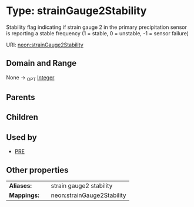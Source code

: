 
# Type: strainGauge2Stability


Stability flag indicating if strain gauge 2 in the primary precipitation sensor is reporting a stable frequency (1 = stable, 0 = unstable, -1 = sensor failure)

URI: [neon:strainGauge2Stability](https://data.neonscience.org/strainGauge2Stability)


## Domain and Range

None ->  <sub>OPT</sub> [Integer](types/Integer.md)

## Parents


## Children


## Used by

 * [PRE](PRE.md)

## Other properties

|  |  |  |
| --- | --- | --- |
| **Aliases:** | | strain gauge2 stability |
| **Mappings:** | | neon:strainGauge2Stability |

